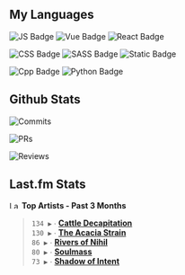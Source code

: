 ## My Languages

![JS Badge](https://img.shields.io/badge/Javascript-%2321262d?style=for-the-badge&logo=javascript&logoColor=%23F7DF1E)
![Vue Badge](https://img.shields.io/badge/Vue-%2321262d?style=for-the-badge&logo=vuedotjs&logoColor=%234FC08D)
![React Badge](https://img.shields.io/badge/React-%2321262d?style=for-the-badge&logo=react&logoColor=%2361DAFB)

![CSS Badge](https://img.shields.io/badge/CSS-%2321262d?style=for-the-badge&logo=css3&logoColor=%231572B6)
![SASS Badge](https://img.shields.io/badge/SASS-%2321262d?style=for-the-badge&logo=sass&logoColor=%23CC6699)
![Static Badge](https://img.shields.io/badge/Tailwind-%2321262d?style=for-the-badge&logo=tailwindcss&logoColor=%2306B6D4)

![Cpp Badge](https://img.shields.io/badge/C%2B%2B-%2321262d?style=for-the-badge&logo=cplusplus&logoColor=%2300599C)
![Python Badge](https://img.shields.io/badge/Python-%2321262d?style=for-the-badge&logo=python&logoColor=%233776AB)

## Github Stats

![Commits](https://img.shields.io/badge/commits%20pushed-%2321262d?style=for-the-badge&label=546&labelColor=87c4f2)

![PRs](https://img.shields.io/badge/pull%20requests%20submitted-%2321262d?style=for-the-badge&label=116&labelColor=fcabd8)

![Reviews](https://img.shields.io/badge/pull%20requests%20reviewed-%2321262d?style=for-the-badge&label=92&labelColor=ffe799)

## Last.fm Stats
<!--START_LASTFM_ARTISTS:{"period": "3month", "rows": 5}-->
<a href="https://last.fm" target="_blank"><img src="https://user-images.githubusercontent.com/17434202/215290617-e793598d-d7c9-428f-9975-156db1ba89cc.svg" alt="Last.fm Logo" width="18" height="13"/></a> **Top Artists - Past 3 Months**

> `134 ▶️` ∙ **[Cattle Decapitation](https://www.last.fm/music/Cattle+Decapitation)**<br/>
> `130 ▶️` ∙ **[The Acacia Strain](https://www.last.fm/music/The+Acacia+Strain)**<br/>
> `86 ▶️` ∙ **[Rivers of Nihil](https://www.last.fm/music/Rivers+of+Nihil)**<br/>
> `80 ▶️` ∙ **[Soulmass](https://www.last.fm/music/Soulmass)**<br/>
> `73 ▶️` ∙ **[Shadow of Intent](https://www.last.fm/music/Shadow+of+Intent)**<br/>
<!--END_LASTFM_ARTISTS-->

